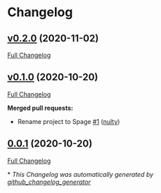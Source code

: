 # Changelog

## [v0.2.0](https://github.com/nulty/spage/tree/v0.2.0) (2020-11-02)

[Full Changelog](https://github.com/nulty/spage/compare/v0.1.0...v0.2.0)

## [v0.1.0](https://github.com/nulty/spage/tree/v0.1.0) (2020-10-20)

[Full Changelog](https://github.com/nulty/spage/compare/0.0.1...v0.1.0)

**Merged pull requests:**

- Rename project to Spage [\#1](https://github.com/nulty/spage/pull/1) ([nulty](https://github.com/nulty))

## [0.0.1](https://github.com/nulty/spage/tree/0.0.1) (2020-10-20)

[Full Changelog](https://github.com/nulty/spage/compare/a0bab1b42c6762ceaaa448a100763ca57d5f3449...0.0.1)



\* *This Changelog was automatically generated by [github_changelog_generator](https://github.com/github-changelog-generator/github-changelog-generator)*

